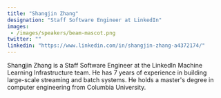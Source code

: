 ```yaml
---
title: "Shangjin Zhang"
designation: "Staff Software Engineer at LinkedIn"
images: 
 - /images/speakers/beam-mascot.png
twitter: ""
linkedin: "https://www.linkedin.com/in/shangjin-zhang-a4372174/"
---
```


Shangjin Zhang is a Staff Software Engineer at the LinkedIn Machine Learning Infrastructure team. He has 7 years of experience in building large-scale streaming and batch systems. He holds a master's degree in computer engineering from Columbia University.